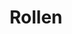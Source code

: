 ---
layout: redirect.njk
tags: level2
key: roles_de
title: Rollen
redirect: /de/accessibility/roles/product-owner/
parent: accessibility_de
order: 1
---